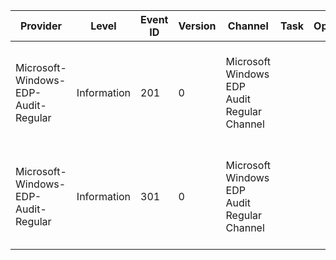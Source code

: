 Provider                             |  Level        |  Event ID  |  Version  |  Channel                                      |  Task  |  Opcode  |  Keyword                                  |  Message
-------------------------------------|---------------|------------|-----------|-----------------------------------------------|--------|----------|-------------------------------------------|---------------------------------------------------------------------------------------------------------------------------------------------------------------------------------
Microsoft-Windows-EDP-Audit-Regular  |  Information  |  201       |  0        |  Microsoft Windows EDP Audit Regular Channel  |        |          |  EDP Audit Data Copied Keyword            |  {DataInfo} has been copied ({Policy}) from {SourceAppName} (tagged as {SourceEnterpriseId}) to {DestinationAppName} (tagged as {DestinationEnterpriseId})
Microsoft-Windows-EDP-Audit-Regular  |  Information  |  301       |  0        |  Microsoft Windows EDP Audit Regular Channel  |        |          |  EDP Audit Application Generated Keyword  |  {Object} has been moved with action {Action} from {SourceName} (tagged as {SourceEnterpriseId}) to {DestinationName} (tagged as {DestinationEnterpriseId}) in {ApplicationName}